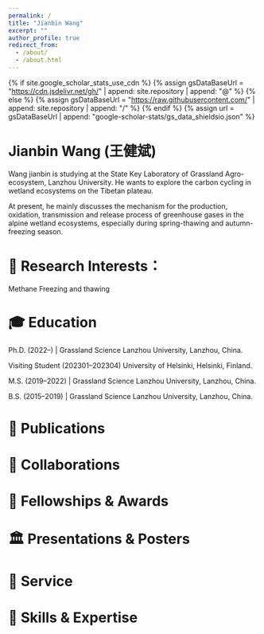 ```yaml
---
permalink: /
title: "Jianbin Wang"
excerpt: ""
author_profile: true
redirect_from: 
  - /about/
  - /about.html
---
```


{% if site.google_scholar_stats_use_cdn %}
{% assign gsDataBaseUrl = "https://cdn.jsdelivr.net/gh/" | append: site.repository | append: "@" %}
{% else %}
{% assign gsDataBaseUrl = "https://raw.githubusercontent.com/" | append: site.repository | append: "/" %}
{% endif %}
{% assign url = gsDataBaseUrl | append: "google-scholar-stats/gs_data_shieldsio.json" %}

<span class='anchor' id='about-me'></span>

# Jianbin Wang (王健斌)

Wang jianbin is studying at the State Key Laboratory of Grassland Agro-ecosystem, Lanzhou University. He wants to explore the carbon cycling in wetland ecosystems on the Tibetan plateau. 

At present, he mainly discusses the mechanism for the production, oxidation, transmission and release process of greenhouse gases in the alpine wetland ecosystems, especially during spring-thawing and autumn-freezing season.

# 🧐 Research Interests：
  Methane
  Freezing and thawing

# 🎓 Education

Ph.D. (2022–) | Grassland Science
Lanzhou University, Lanzhou, China.

Visiting Student (202301–202304)
University of Helsinki, Helsinki, Finland.

M.S. (2019–2022) | Grassland Science
Lanzhou University, Lanzhou, China.

B.S. (2015–2019) | Grassland Science
Lanzhou University, Lanzhou, China.

# 📝 Publications


# 📖 Collaborations


# 🏅 Fellowships & Awards


# 🏛️ Presentations & Posters


# 🤝 Service


# 🦾 Skills & Expertise
